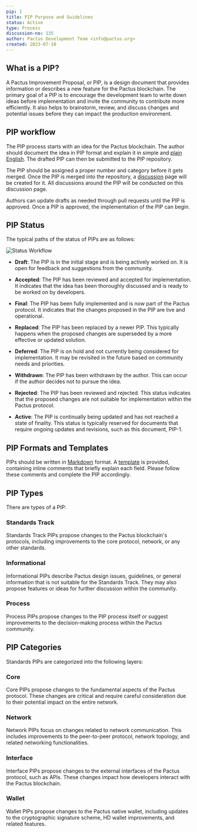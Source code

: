 ```yaml
---
pip: 1
title: PIP Purpose and Guidelines
status: Active
type: Process
discussion-no: 135
author: Pactus Development Team <info@pactus.org>
created: 2023-07-10
---
```


## What is a PIP?

A Pactus Improvement Proposal, or PIP, is a design document that provides information or
describes a new feature for the Pactus blockchain.
The primary goal of a PIP is to encourage the development team to write down ideas before implementation and
invite the community to contribute more efficiently.
It also helps to brainstorm, review, and discuss changes and potential issues before
they can impact the production environment.

## PIP workflow

The PIP process starts with an idea for the Pactus blockchain.
The author should document the idea in PIP format and explain it in simple and
[plain English](https://www.plainenglish.co.uk/free-guides).
The drafted PIP can then be submitted to the PIP repository.

The PIP should be assigned a proper number and category before it gets merged.
Once the PIP is merged into the repository,
a [discussion](https://github.com/pactus-project/PIPs/discussions) page will be created for it.
All discussions around the PIP will be conducted on this discussion page.

Authors can update drafts as needed through pull requests until the PIP is approved.
Once a PIP is approved, the implementation of the PIP can begin.

## PIP Status

The typical paths of the status of PIPs are as follows:

![Status Workflow](../assets/pip-1/pactus-pip-workflow.png)

- **Draft**: The PIP is in the initial stage and is being actively worked on.
  It is open for feedback and suggestions from the community.

- **Accepted**: The PIP has been reviewed and accepted for implementation.
  It indicates that the idea has been thoroughly discussed and is ready to be worked on by developers.

- **Final**: The PIP has been fully implemented and is now part of the Pactus protocol.
  It indicates that the changes proposed in the PIP are live and operational.

- **Replaced**: The PIP has been replaced by a newer PIP.
  This typically happens when the proposed changes are superseded by a more effective or updated solution.

- **Deferred**: The PIP is on hold and not currently being considered for implementation.
  It may be revisited in the future based on community needs and priorities.

- **Withdrawn**: The PIP has been withdrawn by the author.
  This can occur if the author decides not to pursue the idea.

- **Rejected**: The PIP has been reviewed and rejected.
  This status indicates that the proposed changes are not suitable for implementation within the Pactus protocol.

- **Active**: The PIP is continually being updated and has not reached a state of finality.
  This status is typically reserved for documents that require ongoing updates and revisions,
  such as this document, PIP-1.

## PIP Formats and Templates

PIPs should be written in [Markdown](https://www.markdownguide.org/cheat-sheet/) format.
A [template](https://github.com/pactus-project/PIPs/blob/main/pip-template.md) is provided,
containing inline comments that briefly explain each field.
Please follow these comments and complete the PIP accordingly.

## PIP Types

There are types of a PIP:

### Standards Track

Standards Track PIPs propose changes to the Pactus blockchain's protocols,
including improvements to the core protocol, network, or any other standards.

### Informational

Informational PIPs describe Pactus design issues, guidelines, or general information
that is not suitable for the Standards Track.
They may also propose features or ideas for further discussion within the community.

### Process

Process PIPs propose changes to the PIP process itself or suggest improvements to
the decision-making process within the Pactus community.

## PIP Categories

Standards PIPs are categorized into the following layers:

### Core

Core PIPs propose changes to the fundamental aspects of the Pactus protocol.
These changes are critical and require careful consideration due to their potential impact on the entire network.

### Network

Network PIPs focus on changes related to network communication.
This includes improvements to the peer-to-peer protocol, network topology, and related networking functionalities.

### Interface

Interface PIPs propose changes to the external interfaces of the Pactus protocol, such as APIs.
These changes impact how developers interact with the Pactus blockchain.

### Wallet

Wallet PIPs propose changes to the Pactus native wallet, including
updates to the cryptographic signature scheme, HD wallet improvements, and related features.
